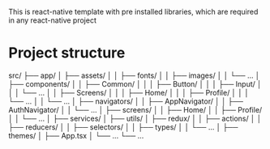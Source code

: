 This is react-native template with pre installed libraries, which are required in any react-native project

# Project structure

src/
├── app/
│   ├── assets/
│   │   ├── fonts/
│   │   ├── images/
│   │   └── ...
│   ├── components/
│   │   ├── Common/
│   │   │   ├── Button/
│   │   │   ├── Input/
│   │   │   └── ...
│   │   ├── Screens/
│   │   │   ├── Home/
│   │   │   ├── Profile/
│   │   │   └── ...
│   │   └── ...
│   ├── navigators/
│   │   ├── AppNavigator/
│   │   ├── AuthNavigator/
│   │   └── ...
│   ├── screens/
│   │   ├── Home/
│   │   ├── Profile/
│   │   └── ...
│   ├── services/
│   ├── utils/
│   ├── redux/
│   │   ├── actions/
│   │   ├── reducers/
│   │   ├── selectors/
│   │   ├── types/
│   │   └── ...
│   ├── themes/
│   ├── App.tsx
│   └── ...
└── ...

